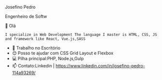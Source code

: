 Josefino Pedro

Engenheiro  de Softw

👋 Olá  

	I specialize in Web Development The language I master is HTML, CSS, JS and framework like React, Vue.js,SASS
  
- 🚀 Trabalho no Escritório 
- 😊 Posso te ajudar com CSS Grid Layout e Flexbox
- 💻  Pilha principal:PHP, Node.js,Gulp
- 📫 Contato:Linkedin | https://www.linkedin.com/in/josefino-pedro-114a93269/

<!---
josefino-pedro-114a93269/josefino-pedro-114a93269 is a ✨ special ✨ repository because its `README.md` (this file) appears on your GitHub profile.
You can click the Preview link to take a look at your changes.
--->
